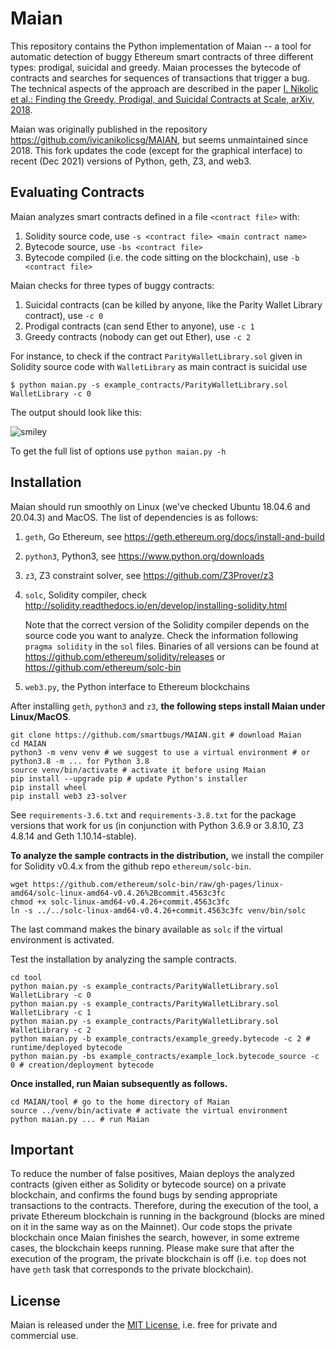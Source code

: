 # Maian 

This repository contains the Python implementation of Maian -- a tool for automatic detection of buggy Ethereum smart contracts of three different types: prodigal, suicidal and greedy. Maian processes the bytecode of contracts and searches for sequences of transactions that trigger a bug. The technical aspects of the approach are described in the paper [I. Nikolic et al.: Finding the Greedy, Prodigal, and Suicidal Contracts at Scale, arXiv, 2018](https://arxiv.org/abs/1802.06038).

Maian was originally published in the repository https://github.com/ivicanikolicsg/MAIAN, but seems unmaintained since 2018.
This fork updates the code (except for the graphical interface) to recent (Dec 2021) versions of Python, geth, Z3, and web3.

## Evaluating Contracts
Maian analyzes smart contracts defined in a file `<contract file>` with:  

1. Solidity source code, use `-s <contract file> <main contract name>`
2. Bytecode source, use `-bs <contract file>`
3. Bytecode compiled (i.e. the code sitting on the blockchain), use `-b <contract file>`

Maian checks for three types of buggy contracts:

1. Suicidal contracts (can be killed by anyone, like the Parity Wallet Library contract), use `-c 0`
2. Prodigal contracts (can send Ether to anyone), use `-c 1`
3. Greedy contracts (nobody can get out Ether), use `-c 2`

For instance, to check if the contract `ParityWalletLibrary.sol` given in Solidity source code with `WalletLibrary` as main contract is suicidal use

	$ python maian.py -s example_contracts/ParityWalletLibrary.sol WalletLibrary -c 0

The output should look like this:

![smiley](maian.png)

To get the full list of options use `python maian.py -h`


## Installation

Maian should run smoothly on Linux (we've checked Ubuntu 18.04.6 and 20.04.3) and MacOS. 
The list of dependencies is as follows:

1. `geth`, Go Ethereum, see https://geth.ethereum.org/docs/install-and-build
2. `python3`, Python3, see https://www.python.org/downloads
3. `z3`, Z3 constraint solver, see https://github.com/Z3Prover/z3
4. `solc`, Solidity compiler, check http://solidity.readthedocs.io/en/develop/installing-solidity.html

   Note that the correct version of the Solidity compiler depends on the source code you want to analyze.
   Check the information following `pragma solidity` in the `sol` files. Binaries of all versions can be found at https://github.com/ethereum/solidity/releases or https://github.com/ethereum/solc-bin
5. `web3.py`, the Python interface to Ethereum blockchains

After installing `geth`, `python3` and `z3`, **the following steps install Maian under Linux/MacOS**.

```console
git clone https://github.com/smartbugs/MAIAN.git # download Maian
cd MAIAN
python3 -m venv venv # we suggest to use a virtual environment # or python3.8 -m ... for Python 3.8 
source venv/bin/activate # activate it before using Maian
pip install --upgrade pip # update Python's installer
pip install wheel
pip install web3 z3-solver
```
See `requirements-3.6.txt` and `requirements-3.8.txt` for the package versions that work for us (in conjunction with Python 3.6.9 or 3.8.10, Z3 4.8.14 and Geth 1.10.14-stable).

**To analyze the sample contracts in the distribution,**  we install the compiler for Solidity v0.4.x from the github repo `ethereum/solc-bin`.
```console
wget https://github.com/ethereum/solc-bin/raw/gh-pages/linux-amd64/solc-linux-amd64-v0.4.26%2Bcommit.4563c3fc
chmod +x solc-linux-amd64-v0.4.26+commit.4563c3fc
ln -s ../../solc-linux-amd64-v0.4.26+commit.4563c3fc venv/bin/solc
```
The last command makes the binary available as `solc` if the virtual environment is activated.

Test the installation by analyzing the sample contracts.
```console
cd tool
python maian.py -s example_contracts/ParityWalletLibrary.sol WalletLibrary -c 0
python maian.py -s example_contracts/ParityWalletLibrary.sol WalletLibrary -c 1
python maian.py -s example_contracts/ParityWalletLibrary.sol WalletLibrary -c 2
python maian.py -b example_contracts/example_greedy.bytecode -c 2 # runtime/deployed bytecode
python maian.py -bs example_contracts/example_lock.bytecode_source -c 0 # creation/deployment bytecode
```

**Once installed, run Maian subsequently as follows.**
```console
cd MAIAN/tool # go to the home directory of Maian
source ../venv/bin/activate # activate the virtual environment
python maian.py ... # run Maian
```

## Important

To reduce the number of false positives, Maian deploys the analyzed contracts (given either as Solidity or bytecode source) on 
a private blockchain, and confirms the found bugs by sending appropriate transactions to the contracts. 
Therefore, during the execution of the tool, a private Ethereum blockchain is running in the background (blocks are mined on it in the same way as on the Mainnet). Our code stops the private blockchain once Maian finishes the search, however, in some  extreme cases, the blockchain keeps running. Please make sure that after the execution of the program, the private blockchain is off (i.e. `top` does not have `geth` task that corresponds to the private blockchain). 

## License

Maian is released under the [MIT License](https://opensource.org/licenses/MIT), i.e. free for private and commercial use.

 
